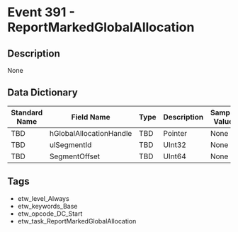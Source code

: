 # Event 391 - ReportMarkedGlobalAllocation

## Description
None

## Data Dictionary
|Standard Name|Field Name|Type|Description|Sample Value|
|---|---|---|---|---|
|TBD|hGlobalAllocationHandle|TBD|Pointer|None|None|
|TBD|ulSegmentId|TBD|UInt32|None|None|
|TBD|SegmentOffset|TBD|UInt64|None|None|

## Tags
* etw_level_Always
* etw_keywords_Base
* etw_opcode_DC_Start
* etw_task_ReportMarkedGlobalAllocation
